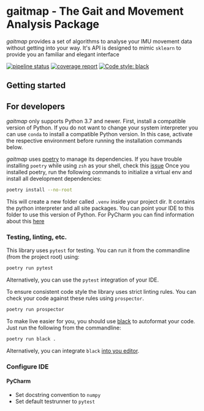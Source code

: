 # gaitmap - The Gait and Movement Analysis Package

*gaitmap* provides a set of algorithms to analyse your IMU movement data without getting into your way.
It's API is designed to mimic `sklearn` to provide you an familiar and elegant interface


[![pipeline status](https://mad-srv.informatik.uni-erlangen.de/newgaitpipeline/gaitmap/badges/master/pipeline.svg)](https://mad-srv.informatik.uni-erlangen.de/newgaitpipeline/gaitmap/-/commits/master)
[![coverage report](https://mad-srv.informatik.uni-erlangen.de/newgaitpipeline/gaitmap/badges/master/coverage.svg)](https://mad-srv.informatik.uni-erlangen.de/newgaitpipeline/gaitmap/-/commits/master)
[![Code style: black](https://img.shields.io/badge/code%20style-black-000000.svg)](https://github.com/psf/black)

## Getting started

## For developers

*gaitmap* only supports Python 3.7 and newer.
First, install a compatible version of Python.
If you do not want to change your system interpreter you can use `conda` to install a compatible Python version.
In this case, activate the respective environment before running the installation commands below. 

*gaitmap* uses [poetry](https://python-poetry.org) to manage its dependencies.
If you have trouble installing `poetry` while using `zsh` as your shell, check this [issue](https://github.com/python-poetry/poetry/issues/507)
Once you installed poetry, run the following commands to initialize a virtual env and install all development dependencies:

```bash
poetry install --no-root
```

This will create a new folder called `.venv` inside your project dir.
It contains the python interpreter and all site packages.
You can point your IDE to this folder to use this version of Python.
For PyCharm you can find information about this [here](https://www.jetbrains.com/help/pycharm/configuring-python-interpreter.html)

### Testing, linting, etc.

This library uses `pytest` for testing.
You can run it from the commandline (from the project root) using:

```bash
poetry run pytest
```
Alternatively, you can use the `pytest` integration of your IDE.

To ensure consistent code style the library uses strict linting rules.
You can check your code against these rules using `prospector`.

```bash
poetry run prospector
```

To make live easier for you, you should use [black](https://github.com/psf/black) to autoformat your code.
Just run the following from the commandline:

```bash
poetry run black .
```

Alternatively, you can integrate `black` [into you editor](https://black.readthedocs.io/en/stable/editor_integration.html).

### Configure IDE

#### PyCharm

- Set docstring convention to `numpy`
- Set default testrunner to `pytest`



